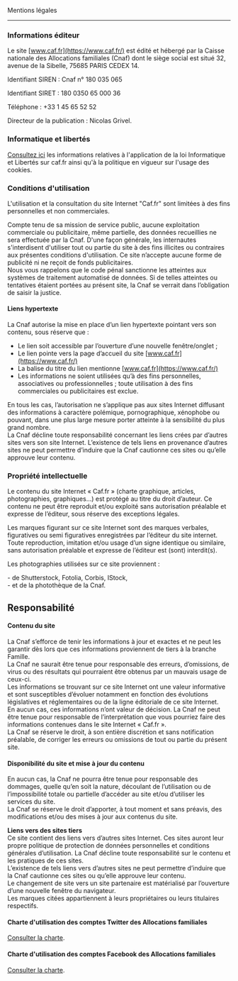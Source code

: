 Mentions légales


--------------------

### Informations éditeur 

Le site [www.caf.fr](https://www.caf.fr/) est édité et hébergé par la Caisse nationale des Allocations familiales (Cnaf) dont le siège social est situé 32, avenue de la Sibelle, 75685 PARIS CEDEX 14. 

Identifiant SIREN : Cnaf n° 180 035 065

Identifiant SIRET : 180 0350 65 000 36

Téléphone : +33 1 45 65 52 52

Directeur de la publication : Nicolas Grivel. 

### Informatique et libertés 

[Consultez ici](https://www.caf.fr/nous-connaitre/informatique-et-libertes) les informations relatives à l'application de la loi Informatique et Libertés sur caf.fr ainsi qu'à la politique en vigueur sur l'usage des cookies. 

### Conditions d'utilisation  

L'utilisation et la consultation du site Internet "Caf.fr" sont limitées à des fins personnelles et non commerciales. 

Compte tenu de sa mission de service public, aucune exploitation commerciale ou publicitaire, même partielle, des données recueillies ne sera effectuée par la Cnaf. D'une façon générale, les internautes s'interdisent d'utiliser tout ou partie du site à des fins illicites ou contraires aux présentes conditions d'utilisation. Ce site n’accepte aucune forme de publicité ni ne reçoit de fonds publicitaires.  
Nous vous rappelons que le code pénal sanctionne les atteintes aux systèmes de traitement automatisé de données. Si de telles atteintes ou tentatives étaient portées au présent site, la Cnaf se verrait dans l’obligation de saisir la justice.

#### Liens hypertexte

La Cnaf autorise la mise en place d’un lien hypertexte pointant vers son contenu, sous réserve que :

* Le lien soit accessible par l’ouverture d’une nouvelle fenêtre/onglet ;
* Le lien pointe vers la page d’accueil du site [www.caf.fr](https://www.caf.fr/)
* La balise du titre du lien mentionne [www.caf.fr](https://www.caf.fr/)
* Les informations ne soient utilisées qu’à des fins personnelles, associatives ou professionnelles ; toute utilisation à des fins commerciales ou publicitaires est exclue.

En tous les cas, l’autorisation ne s’applique pas aux sites Internet diffusant des informations à caractère polémique, pornographique, xénophobe ou pouvant, dans une plus large mesure porter atteinte à la sensibilité du plus grand nombre.  
La Cnaf décline toute responsabilité concernant les liens crées par d’autres sites vers son site Internet. L’existence de tels liens en provenance d’autres sites ne peut permettre d’induire que la Cnaf cautionne ces sites ou qu’elle approuve leur contenu.

### Propriété intellectuelle

Le contenu du site Internet « Caf.fr » (charte graphique, articles, photographies, graphiques…) est protégé au titre du droit d’auteur. Ce contenu ne peut être reproduit et/ou exploité sans autorisation préalable et expresse de l’éditeur, sous réserve des exceptions légales.

Les marques figurant sur ce site Internet sont des marques verbales, figuratives ou semi figuratives enregistrées par l’éditeur du site internet. Toute reproduction, imitation et/ou usage d’un signe identique ou similaire, sans autorisation préalable et expresse de l’éditeur est (sont) interdit(s).

Les photographies utilisées sur ce site proviennent :

\- de Shutterstock, Fotolia, Corbis, IStock,   
\- et de la photothèque de la Cnaf. 

Responsabilité 
---------------

#### Contenu du site 

La Cnaf s’efforce de tenir les informations à jour et exactes et ne peut les garantir dès lors que ces informations proviennent de tiers à la branche Famille.  
La Cnaf ne saurait être tenue pour responsable des erreurs, d’omissions, de virus ou des résultats qui pourraient être obtenus par un mauvais usage de ceux-ci.  
Les informations se trouvant sur ce site Internet ont une valeur informative et sont susceptibles d’évoluer notamment en fonction des évolutions législatives et réglementaires ou de la ligne éditoriale de ce site Internet.  
En aucun cas, ces informations n’ont valeur de décision. La Cnaf ne peut être tenue pour responsable de l’interprétation que vous pourriez faire des informations contenues dans le site Internet « Caf.fr ».  
La Cnaf se réserve le droit, à son entière discrétion et sans notification préalable, de corriger les erreurs ou omissions de tout ou partie du présent site.

#### Disponibilité du site et mise à jour du contenu 

En aucun cas, la Cnaf ne pourra être tenue pour responsable des dommages, quelle qu’en soit la nature, découlant de l’utilisation ou de l’impossibilité totale ou partielle d’accéder au site et/ou d’utiliser les services du site.  
La Cnaf se réserve le droit d’apporter, à tout moment et sans préavis, des modifications et/ou des mises à jour aux contenus du site.

**Liens vers des sites tiers**  
Ce site contient des liens vers d’autres sites Internet. Ces sites auront leur propre politique de protection de données personnelles et conditions générales d’utilisation. La Cnaf décline toute responsabilité sur le contenu et les pratiques de ces sites.  
L’existence de tels liens vers d’autres sites ne peut permettre d’induire que la Cnaf cautionne ces sites ou qu’elle approuve leur contenu.  
Le changement de site vers un site partenaire est matérialisé par l’ouverture d’une nouvelle fenêtre du navigateur.  
Les marques citées appartiennent à leurs propriétaires ou leurs titulaires respectifs.

#### Charte d'utilisation des comptes Twitter des Allocations familiales

[Consulter la charte](https://www.caf.fr/sites/default/files/medias/cnaf/DCOM/mentions_legales/Charte_utilisation_Twitter_2018_version-finale_v2.pdf). 

#### Charte d'utilisation des comptes Facebook des Allocations familiales 

[Consulter la charte](https://www.caf.fr/sites/default/files/medias/cnaf/DCOM/mentions_legales/Charte_utilisation_Facebook_2018_v2.pdf).